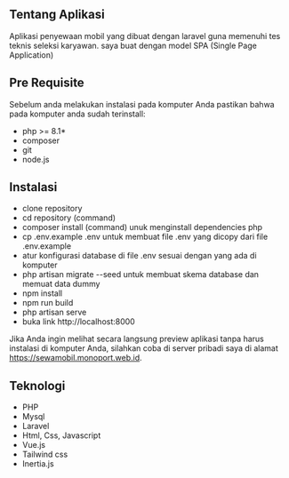 
## Tentang Aplikasi

Aplikasi penyewaan mobil yang dibuat dengan laravel guna memenuhi tes teknis seleksi karyawan. saya buat dengan model SPA (Single Page Application)

## Pre Requisite

Sebelum anda melakukan instalasi pada komputer Anda pastikan bahwa pada komputer anda sudah terinstall:
- php >= 8.1*
- composer
- git
- node.js

## Instalasi

- clone repository
- cd repository (command)
- composer install (command) unuk menginstall dependencies php
- cp .env.example .env untuk membuat file .env yang dicopy dari file .env.example 
- atur konfigurasi database di file .env sesuai dengan yang ada di komputer
- php artisan migrate --seed untuk membuat skema database dan memuat data dummy
- npm install
- npm run build
- php artisan serve 
- buka link http://localhost:8000

Jika Anda ingin melihat secara langsung preview aplikasi tanpa harus instalasi di komputer Anda, silahkan coba di server pribadi saya di alamat https://sewamobil.monoport.web.id.
## Teknologi
- PHP
- Mysql
- Laravel
- Html, Css, Javascript
- Vue.js
- Tailwind css
- Inertia.js
